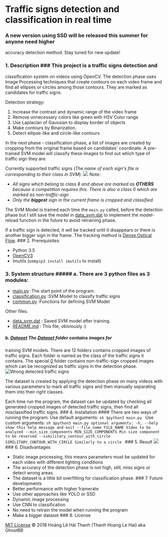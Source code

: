 # Traffic signs detection and classification in real time

### A new version using SSD will be released this summer for anyone need higher
accuracy detection method. Stay tuned for new update!

### 1. Description ### This project is a traffic signs detection and
classification system on videos using OpenCV.  The detection phase uses Image
Processing techniques that create contours on each video frame and find all
ellipses or circles among those contours. They are marked as candidates for
traffic signs.

Detection strategy:
1. Increase the contrast and dynamic range of the video frame
2. Remove unnecessary colors like green with HSV Color range
3. Use Laplacian of Gaussian to display border of objects
4. Make contours by Binarization.
5. Detect ellipse-like and circle-like contours

In the next phase - classification phase, a list of images are created by
cropping from the original frame based on candidates' coordinate. A pre-trained
SVM model will classify these images to find out which type of traffic sign
they are.

Currently supported traffic signs (*The name of each sign's file is
corresponding to their class in SVM*): ![](/images/all-signs.png) Note:
- *All signs which belong to class 8 and above are marked as **OTHERS** because
  a competition requires this. There is also a class 0 which are marked as
  non-traffic-sign*
- *Only the **biggest** sign in the current frame is cropped and classified*

The SVM Model is trained each time the ```main.py``` called, before the
detection phase but I still save the model in [data_svm.dat](data_svm.dat) to
implement the model-reload function in the future to avoid retraining phase.

If a traffic sign is detected, it will be tracked until it disappears or there
is another bigger sign in the frame. The tracking method is [Dense Optical
Flow](https://docs.opencv.org/trunk/d7/d8b/tutorial_py_lucas_kanade.html).  ###
2. Prerequisites:
- Python 3.5
- [OpenCV3](https://opencv.org/)
- Imutils (use```pip3 install imutils``` to install)

### 3. System structure ##### a. There are 3 python files as 3 modules:
- [main.py](main.py) :The start point of the program.
- [classification.py](classification.py) :SVM Model to classify traffic signs
- [common.py](common.py) :Functions for defining SVM Model

Other files:
- [data_svm.dat](data_svm.dat) : Saved SVM model after training.
- [README.md](README.md) : This file, obiviously :)

##### b. [Dataset](dataset) The [Dataset](dataset) folder contains images for
training SVM models. There are 12 folders contains cropped images of traffic
signs. Each folder is named as the class of the traffic signs it contains. The
special [0](dataset/0) folder contains non-traffic-sign cropped images which
can be recognized as traffic signs in the detection phase.  ![Wrong detected
traffic signs](images/0.png)

The dataset is created by applying the detection phase on many videos with
various parameters to mark all traffic signs and then manually separating them
into their right classes.

Each time run the program, the dataset can be updated by checking all generated
cropped images of detected traffic signs, then find all misclassified traffic
signs.  ### 4. Installation #### There are two ways of running the program: Use
default arguments: ```sh $python3 main.py ``` Use custom arguments: ```sh
$python3 main.py optional arguments: -h, --help            show this help
message and exit --file_name FILE_NAME Video to be analyzed
--min_size_components MIN_SIZE_COMPONENTS Min size component to be reserved
--similitary_contour_with_circle SIMILITARY_CONTOUR_WITH_CIRCLE Similarly to a
circle ``` ### 5. Result ![](images/demo.gif) ### 6. Disadvantages
- Static image processing, this means parameters must be updated for each video
  with different lighting conditions
- The accuracy of the detection phase is not high, still, miss signs or detect
  wrong areas.
- The dataset is a little bit overfitting for classification phase.  ### 7.
  Future developments
- Better performance with higher framerate
- Use other approaches like YOLO or SSD
- Dynamic image processing
- Use CNN to classification
- No need to retrain the model when running the program
- Make a bigger dataset ### 8. License

[MIT License](LICENSE) © 2018 Hoàng Lê Hải Thanh (Thanh Hoang Le Hai) aka
GhostBB
